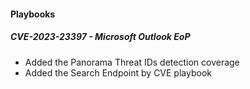 
#### Playbooks

##### CVE-2023-23397 - Microsoft Outlook EoP

- Added the Panorama Threat IDs detection coverage
- Added the Search Endpoint by CVE playbook
